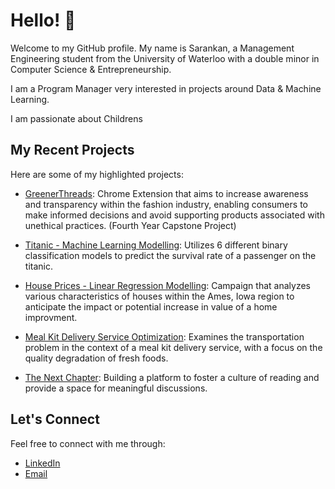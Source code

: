 # Hello! 👋

Welcome to my GitHub profile. My name is Sarankan, a Management Engineering student from the University of Waterloo with a double minor in Computer Science & Entrepreneurship. 

I am a Program Manager very interested in projects around Data & Machine Learning.

I am passionate about Childrens

## My Recent Projects

Here are some of my highlighted projects:

- [GreenerThreads](https://github.com/HassanRawasia/greener-threads): Chrome Extension that aims to increase awareness and transparency within the fashion industry, enabling consumers to make informed decisions and avoid supporting products associated with unethical practices. (Fourth Year Capstone Project)

- [Titanic -  Machine Learning Modelling](https://github.com/SarankanT/MSCI-546-Final-Project): Utilizes 6 different binary classification models to predict the survival rate of a passenger on the titanic.

- [House Prices - Linear Regression Modelling](https://github.com/SarankanT/MSCI-436-Final-Project): Campaign that analyzes various characteristics of houses within the Ames, Iowa region to anticipate the impact or potential increase in value of a home improvment.

- [Meal Kit Delivery Service Optimization](https://github.com/HassanRawasia/MSCI-434-Final-Project): Examines the transportation problem in the context of a meal kit delivery service, with a focus on the quality degradation of fresh foods.

- [The Next Chapter](https://www.instagram.com/thenextchapter.to/): Building a platform to foster a culture of reading and provide a space for meaningful discussions. 

 
## Let's Connect

Feel free to connect with me through:

- [LinkedIn](https://www.linkedin.com/in/sarankant/)
- [Email](s4thirun@uwaterloo.ca)
